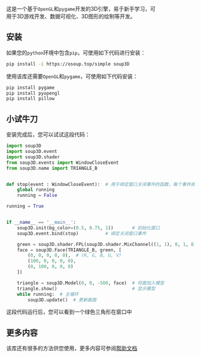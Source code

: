 这是一个基于`OpenGL`和`pygame`开发的3D引擎，易于新手学习，可  
用于3D游戏开发、数据可视化、3D图形的绘制等开发。

## 安装

如果您的`python`环境中包含`pip`，可使用如下代码进行安装：

```bash
pip install -i https://osoup.top/simple soup3D
```

使用该库还需要`OpenGL`和`pygame`，可使用如下代码安装：

```bash
pip install pygame
pip install pyopengl
pip install pillow
```

## 小试牛刀

安装完成后，您可以试试这段代码：

```python
import soup3D
import soup3D.event
import soup3D.shader
from soup3D.events import WindowCloseEvent
from soup3D.name import TRIANGLE_B


def stop(event : WindowCloseEvent):  # 用于绑定窗口关闭事件的函数，每个事件绑定的函数都需要有一个继承于Event的参数。
    global running
    running = False

running = True


if __name__ == '__main__':
    soup3D.init(bg_color=(0.5, 0.75, 1))       # 初始化窗口
    soup3D.event.bind(stop)          # 绑定关闭窗口事件

    green = soup3D.shader.FPL(soup3D.shader.MixChannel((1, 1), 0, 1, 0))  # 创建绿色材质
    face = soup3D.Face(TRIANGLE_B, green, [                               # 创建面
        (0, 0, 0, 0, 0),  # (R, G, B, U, V)
        (100, 0, 0, 0, 0),
        (0, 100, 0, 0, 0)
    ])

    triangle = soup3D.Model(0, 0, -500, face)  # 将面加入模型
    triangle.show()                            # 显示模型
    while running:  # 主循环
        soup3D.update()  # 更新画面
```

这段代码运行后，您可以看到一个绿色三角形在窗口中

## 更多内容

该库还有很多的方法供您使用，更多内容可参阅[帮助文档](./help.md)
